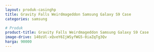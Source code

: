 ```yaml
---
layout: produk-casinghp
title: Gravity Falls Weirdmageddon Samsung Galaxy S9 Case
categories: samsung

# Produk
product-title: Gravity Falls Weirdmageddon Samsung Galaxy S9 Case
image-drive: 140zUl-xQveY6IjWSyfWG5-0iaZqTg3Qv
harga: 90000
---
```

